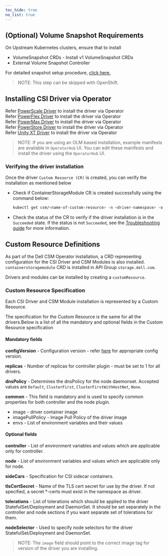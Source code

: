 ```yaml
--- 
toc_hide: true  
no_list: true
---
```

## (Optional) Volume Snapshot Requirements

On Upstream Kubernetes clusters, ensure that to install

* VolumeSnapshot CRDs - Install v1 VolumeSnapshot CRDs
* External Volume Snapshot Controller

For detailed snapshot setup procedure, [click here.](docs/concepts/snapshots/#helm-optional-volume-snapshot-requirements)

>NOTE: This step can be skipped with OpenShift.

## Installing CSI Driver via Operator

Refer [PowerScale Driver](../kubernetes/powerscale/csmoperator) to install the driver via Operator <br>
Refer [PowerFlex Driver](../kubernentes/powerflex/csmoperator) to install the driver via Operator <br>
Refer [PowerMax Driver](../kubernetes/powermax/csmoperator) to install the driver via Operator <br>
Refer [PowerStore Driver](../kubernetes/powerstore/csmoperator) to install the driver via Operator <br>
Refer [Unity XT Driver](../kubernetes/unityxt/csmoperator) to install the driver via Operator <br>

>NOTE: If you are using an OLM based installation, example manifests are available in `OperatorHub` UI.
You can edit these manifests and install the driver using the `OperatorHub` UI.

### Verifying the driver installation

Once the driver `Custom Resource (CR)` is created, you can verify the installation as mentioned below

* Check if ContainerStorageModule CR is created successfully using the command below:
    ```bash
    kubectl get csm/<name-of-custom-resource> -n <driver-namespace> -o yaml
    ```
* Check the status of the CR to verify if the driver installation is in the `Succeeded` state. If the status is not `Succeeded`, see the [Troubleshooting guide](docs/getting-started/installation/troubleshooting/csmoperator/#my-dell-csi-driver-install-failed-how-do-i-fix-it) for more information. 

## Custom Resource Definitions

As part of the Dell CSM Operator installation, a CRD representing configuration for the CSI Driver and CSM Modules is also installed.
`containerstoragemodule` CRD is installed in API Group `storage.dell.com`.

Drivers and modules can be installed by creating a `customResource`.

### Custom Resource Specification

Each CSI Driver and CSM Module installation is represented by a Custom Resource.

The specification for the Custom Resource is the same for all the drivers.Below is a list of all the mandatory and optional fields in the Custom Resource specification

#### Mandatory fields

**configVersion** - Configuration version - refer [here](#supported-csm-components) for appropriate config version.

**replicas**  - Number of replicas for controller plugin - must be set to 1 for all drivers.

**dnsPolicy** - Determines the dnsPolicy for the node daemonset. Accepted values are `Default`, `ClusterFirst`, `ClusterFirstWithHostNet`, `None`.

**common** - This field is mandatory and is used to specify common properties for both controller and the node plugin.

* image - driver container image
* imagePullPolicy - Image Pull Policy of the driver image
* envs - List of environment variables and their values

#### Optional fields

**controller** - List of environment variables and values which are applicable only for controller.

**node** - List of environment variables and values which are applicable only for node.

**sideCars** - Specification for CSI sidecar containers.

**tlsCertSecret** - Name of the TLS cert secret for use by the driver. If not specified, a secret *-certs must exist in the namespace as driver.

**tolerations** - List of tolerations which should be applied to the driver StatefulSet/Deployment and DaemonSet. It should be set separately in the controller and node sections if you want separate set of tolerations for them.

**nodeSelector** - Used to specify node selectors for the driver StatefulSet/Deployment and DaemonSet.

>NOTE: The `image` field should point to the correct image tag for version of the driver you are installing.

